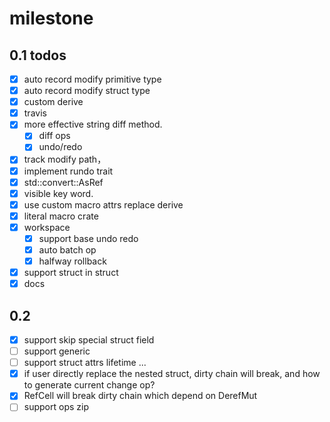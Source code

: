 # milestone

## 0.1 todos

- [x] auto record modify primitive type
- [x] auto record modify struct type
- [x] custom derive
- [x] travis
- [x] more effective string diff method.
    - [x] diff ops
    - [x] undo/redo
- [x] track modify path，
- [x] implement rundo trait
- [x] std::convert::AsRef
- [x] visible key word.
- [x] use custom macro attrs replace derive
- [x] literal macro crate
- [x] workspace
    - [x] support base undo redo
    - [x] auto batch op
    - [x] halfway rollback

- [x] support struct in struct
- [x] docs
## 0.2

- [x] support skip special struct field
- [ ] support generic
- [ ] support struct attrs lifetime ...
- [x] if user directly replace the nested struct, dirty chain will break, and how to generate current change op?
- [x] RefCell will break dirty chain which depend on DerefMut
- [ ] support ops zip